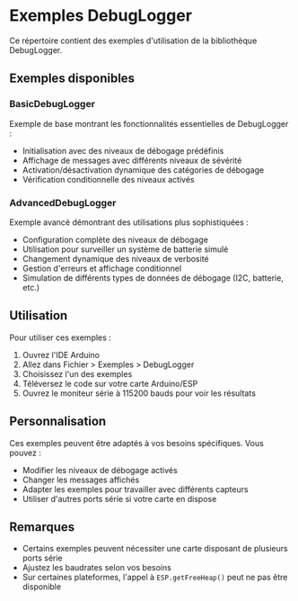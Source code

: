 # Exemples DebugLogger

Ce répertoire contient des exemples d'utilisation de la bibliothèque DebugLogger.

## Exemples disponibles

### BasicDebugLogger
Exemple de base montrant les fonctionnalités essentielles de DebugLogger :
- Initialisation avec des niveaux de débogage prédéfinis
- Affichage de messages avec différents niveaux de sévérité
- Activation/désactivation dynamique des catégories de débogage
- Vérification conditionnelle des niveaux activés

### AdvancedDebugLogger
Exemple avancé démontrant des utilisations plus sophistiquées :
- Configuration complète des niveaux de débogage
- Utilisation pour surveiller un système de batterie simulé
- Changement dynamique des niveaux de verbosité
- Gestion d'erreurs et affichage conditionnel
- Simulation de différents types de données de débogage (I2C, batterie, etc.)

## Utilisation

Pour utiliser ces exemples :

1. Ouvrez l'IDE Arduino
2. Allez dans Fichier > Exemples > DebugLogger
3. Choisissez l'un des exemples
4. Téléversez le code sur votre carte Arduino/ESP
5. Ouvrez le moniteur série à 115200 bauds pour voir les résultats

## Personnalisation

Ces exemples peuvent être adaptés à vos besoins spécifiques. Vous pouvez :

- Modifier les niveaux de débogage activés
- Changer les messages affichés
- Adapter les exemples pour travailler avec différents capteurs
- Utiliser d'autres ports série si votre carte en dispose

## Remarques

- Certains exemples peuvent nécessiter une carte disposant de plusieurs ports série
- Ajustez les baudrates selon vos besoins
- Sur certaines plateformes, l'appel à `ESP.getFreeHeap()` peut ne pas être disponible
